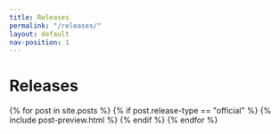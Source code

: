 ```yaml
---
title: Releases
permalink: "/releases/"
layout: default
nav-position: 1
---
```


<div class="home">

  <h1 class="page-heading">Releases</h1>

  <div class="post-list">
    {% for post in site.posts %}
		{% if post.release-type == "official" %}
			{% include post-preview.html %}
		{% endif %}
	{% endfor %}
  </div>

</div>